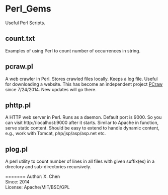 Perl_Gems
=========

Useful Perl Scripts.

count.txt
--------
Examples of using Perl to count number of occurrences in string.

pcraw.pl 
--------
A web crawler in Perl. Stores crawled files locally. Keeps a log file. Useful for downloading a website.
This has become an independent project <a href="https://github.com/chenx/PCraw">PCraw</a> since 7/24/2014. New updates will go there.

phttp.pl
--------
A HTTP web server in Perl. Runs as a daemon. Default port is 9000. So you can visit http://localhost:9000 after it starts. Similar to Apache in function, serve static content. Should be easy to extend to handle dynamic content, e.g., work with Tomcat, php/jsp/asp/asp.net etc.

plog.pl
-------
A perl utility to count number of lines in all files with given suffix(es) in a directory and sub-directories recursively.

=======
Author: X. Chen  
Since: 2014  
License: Apache/MIT/BSD/GPL
